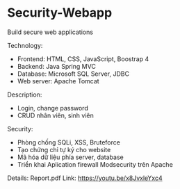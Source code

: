 # Security-Webapp
Build secure web applications


Technology:
 + Frontend: HTML, CSS, JavaScript, Boostrap 4
 + Backend: Java Spring MVC
 + Database: Microsoft SQL Server, JDBC
 + Web server: Apache Tomcat


Description:
 + Login, change password
 + CRUD nhân viên, sinh viên


Security:
 + Phòng chống SQLi, XSS, Bruteforce
 + Tạo chứng chỉ tự ký cho website
 + Mã hóa dữ liệu phía server, database
 + Triển khai Aplication firewall Modsecurity trên Apache
 
 
 Details: Report.pdf
 Link: https://youtu.be/x8JvxleYxc4
